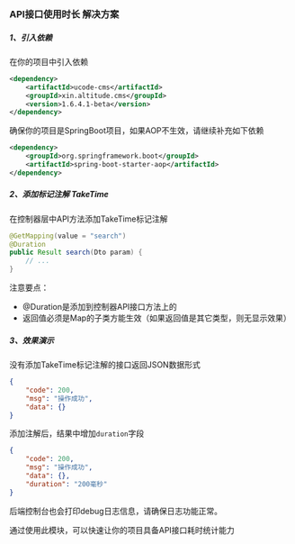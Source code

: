 ### API接口使用时长 解决方案

##### 1、引入依赖

在你的项目中引入依赖
```xml
<dependency>
    <artifactId>ucode-cms</artifactId>
    <groupId>xin.altitude.cms</groupId>
    <version>1.6.4.1-beta</version>
</dependency>
```

确保你的项目是SpringBoot项目，如果AOP不生效，请继续补充如下依赖

```xml
<dependency>
    <groupId>org.springframework.boot</groupId>
    <artifactId>spring-boot-starter-aop</artifactId>
</dependency>
```

##### 2、添加标记注解 TakeTime

在控制器层中API方法添加TakeTime标记注解

```java
@GetMapping(value = "search")
@Duration
public Result search(Dto param) {
    // ...
}
```
注意要点：

- @Duration是添加到控制器API接口方法上的
- 返回值必须是Map的子类方能生效（如果返回值是其它类型，则无显示效果）

##### 3、效果演示

没有添加TakeTime标记注解的接口返回JSON数据形式

```json
{
    "code": 200,
    "msg": "操作成功",
    "data": {}
}
```

添加注解后，结果中增加`duration`字段

```json
{
    "code": 200,
    "msg": "操作成功",
    "data": {},
    "duration": "200毫秒"
}
```

后端控制台也会打印debug日志信息，请确保日志功能正常。

通过使用此模块，可以快速让你的项目具备API接口耗时统计能力
